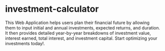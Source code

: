 # investment-calculator
This Web Application helps users plan their financial future by allowing them to input initial and annual investments, expected returns, and duration. It then provides detailed year-by-year breakdowns of investment value, interest earned, total interest, and investment capital. Start optimizing your investments today!.
